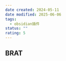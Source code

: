 ```yaml
---
date created: 2024-05-11
date modified: 2025-06-06
tags:
  - obsidian插件
status: ""
rating: 5
---
```


## BRAT
